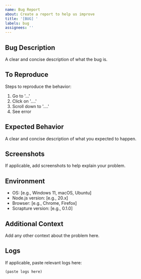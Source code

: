 ```yaml
---
name: Bug Report
about: Create a report to help us improve
title: '[BUG] '
labels: bug
assignees: ''
---
```


## Bug Description
A clear and concise description of what the bug is.

## To Reproduce
Steps to reproduce the behavior:
1. Go to '...'
2. Click on '....'
3. Scroll down to '....'
4. See error

## Expected Behavior
A clear and concise description of what you expected to happen.

## Screenshots
If applicable, add screenshots to help explain your problem.

## Environment
- OS: [e.g., Windows 11, macOS, Ubuntu]
- Node.js version: [e.g., 20.x]
- Browser: [e.g., Chrome, Firefox]
- Scrapture version: [e.g., 0.1.0]

## Additional Context
Add any other context about the problem here.

## Logs
If applicable, paste relevant logs here:
```
(paste logs here)
```
